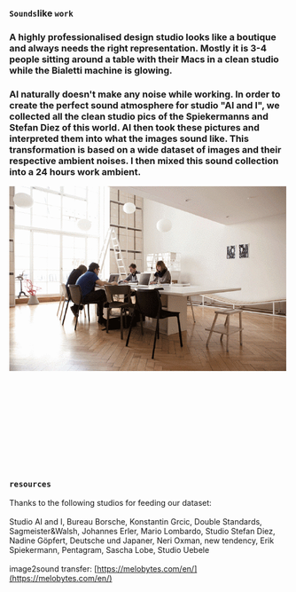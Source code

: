 ### `Sounds`like `work`

### A highly professionalised design studio looks like a boutique and always needs the right representation. Mostly it is 3-4 people sitting around a table with their Macs in a clean studio while the Bialetti machine is glowing.
### AI naturally doesn't make any noise while working. In order to create the perfect sound atmosphere for studio "AI and I", we collected all the clean studio pics of the Spiekermanns and Stefan Diez of this world. AI then took these pictures and interpreted them into what the images sound like. This transformation is based on a wide dataset of images and their respective ambient noises. I then mixed this sound collection into a 24 hours work ambient.

![a](img/studio3.gif)

### `resources`   
Thanks to the following studios for feeding our dataset:<br> <br>Studio AI and I, Bureau Borsche, Konstantin Grcic, Double Standards, Sagmeister&Walsh, Johannes Erler, Mario Lombardo, Studio Stefan Diez, Nadine Göpfert, Deutsche und Japaner, Neri Oxman, new tendency, Erik Spiekermann, Pentagram, Sascha Lobe, Studio Uebele <br>   
image2sound transfer: [https://melobytes.com/en/](https://melobytes.com/en/)


<!-- There is this highly mystifacted clichee of a professional design studio – a super clean room  -->
